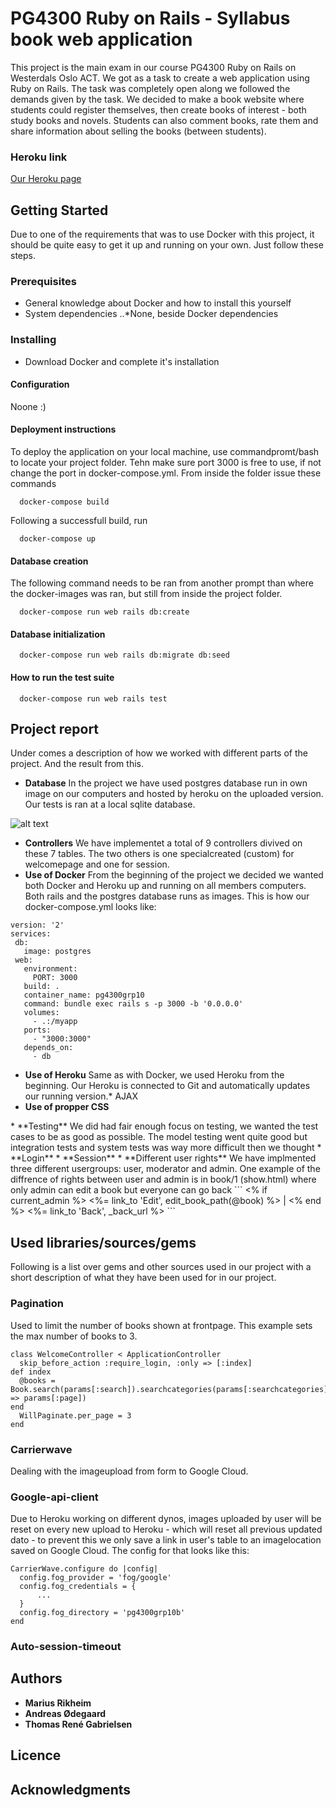 # PG4300 Ruby on Rails - Syllabus book web application
This project is the main exam in our course PG4300 Ruby on Rails on Westerdals Oslo ACT. We got as a task to create a web application using Ruby on Rails. The task was completely open along we followed the demands given by the task. We decided to make a book website where students could register themselves, then create books of interest - both study books and novels. Students can also comment books, rate them and share information about selling the books (between students).

### Heroku link
[Our Heroku page](https://ruby-book-project.herokuapp.com/ "Our Heroku")

## Getting Started
Due to one of the requirements that was to use Docker with this project, it should be quite easy to get it up and running on your own. Just follow these steps.

### Prerequisites
* General knowledge about Docker and how to install this yourself
* System dependencies
..*None, beside Docker dependencies

### Installing
* Download Docker and complete it's installation

#### Configuration
Noone :) 

#### Deployment instructions
To deploy the application on your local machine, use commandpromt/bash to locate your project folder. Tehn make sure port 3000 is free to use, if not change the port in docker-compose.yml. From inside the folder issue these commands
```
  docker-compose build
```
Following a successfull build, run 
```
  docker-compose up
```

#### Database creation
The following command needs to be ran from another prompt than where the docker-images was ran, but still from inside the project folder.
```
  docker-compose run web rails db:create
```

#### Database initialization
```
  docker-compose run web rails db:migrate db:seed
```

#### How to run the test suite
```
  docker-compose run web rails test
```

## Project report
Under comes a description of how we worked with different parts of the project. And the result from this.
* **Database**
In the project we have used postgres database run in own image on our computers and hosted by heroku on the uploaded version. Our tests is ran at a local sqlite database.

![alt text](https://00e9e64bac98adb8c29cea90b4ec594bb90bb2a2f45997288e-apidata.googleusercontent.com/download/storage/v1/b/pg4300grp10b/o/direct-uploads%2Ftable.png?qk=AD5uMEso7pll6lgqaGB3iWkunucUHbUqJOzGuqStOgKHD5vDktcpcaPLVa4gnCwjMDZMg01pOv7nv0Lee5QlbdHZF_d1yAsXsWosxrrp1gqagletbIQT2fFiNrUs70YkugDLcP5QR8omBWOAGoYDnpsK-wuAjFFet757Ta9vlHC-1opDnn7u9Dsbz9YrAb3_ft4dKSG1H3e-u-jBJJjLTJvn0re2bEnhx_VaIFNpuwwNilG7X_CTwJjfKbKYZ9QNpMPFVzUxgTLPfxWANxoIAvvmz68XCq_lnr6yPEzYiXUN432X5ulTaqMPC5vf6F8vNkuEiD_mhQuu0_cVESAIsz7qYOcWLKP_Nh9i67b254TDjkMkwygoJaO_HqqsDA9wSCbvmjQFGEMQDFqgeMvSk4XZM5NEbWNA7rAOpYsxxWg_VbgGKKAGntnJliCce8E0IEWudPfplAZajLF_lSWX8nLfjFC_eIflsAYYXC5ei_INQnJ2JUEBtTiwHrkxnrTQ4gC_Dv5WB5AqyvhMFC-f4XqkwXTrISdihcLoaPKlMdlb38Ii8wO5M4yV7kFiTyALHbW1v5oGsYdJSpULsR1e4rOU5KtFOVNr6r8Irr_j8g5omyg8AfOZUl9Ik8RqanDbnZ_SnDFDVVbAjLFW2lP2BSauKFjVHxw1j_oqjJ3D4i61kJN7d8RudAL5NkQefIRptZKcNiNLKGvxJ3LWdbHPL2K3qMa0uG4UG3dUqlW8tlYi73KKRzQOW2YEKaJ8R3skP0ikbnOLIuP4SzzuYXOtwcHpZ8PGeehIM-fJuLTuVgGoQ83w09J5BJ8 "Database model")
* **Controllers**
We have implementet a total of 9 controllers divived on these 7 tables. The two others is one specialcreated (custom) for welcomepage and one for session.
* **Use of Docker**
From the beginning of the project we decided we wanted both Docker and Heroku up and running on all members computers. Both rails and the postgres database runs as images. This is how our docker-compose.yml looks like:
```
version: '2'
services:
 db:
   image: postgres
 web:
   environment:
     PORT: 3000
   build: .
   container_name: pg4300grp10
   command: bundle exec rails s -p 3000 -b '0.0.0.0'
   volumes:
     - .:/myapp
   ports:
     - "3000:3000"
   depends_on:
     - db
```

* **Use of Heroku**
Same as with Docker, we used Heroku from the beginning. Our Heroku is connected to Git and automatically updates our running version.* AJAX
* **Use of propper CSS**
<write something here>
* **Testing**
We did had fair enough focus on testing, we wanted the test cases to be as good as possible. The model testing went quite good but integration tests and system tests was way more difficult then we thought
* **Login**
* **Session**
<write something here>
* **Different user rights**
We have implmented three different usergroups: user, moderator and admin. 
One example of the diffrence of rights between user and admin is in book/1 (show.html) where only admin can edit a book but everyone can go back
```
  <% if current_admin %>
  <%= link_to 'Edit', edit_book_path(@book) %> |
  <% end %>
  <%= link_to 'Back', _back_url %>
```

## Used libraries/sources/gems
Following is a list over gems and other sources used in our project with a short description of what they have been used for in our project.

### Pagination
Used to limit the number of books shown at frontpage. This example sets the max number of books to 3.
```
class WelcomeController < ApplicationController
  skip_before_action :require_login, :only => [:index]
def index
  @books = Book.search(params[:search]).searchcategories(params[:searchcategories]).paginate(:page => params[:page])
end
  WillPaginate.per_page = 3
end
```

### Carrierwave
Dealing with the imageupload from form to Google Cloud.

### Google-api-client
Due to Heroku working on different dynos, images uploaded by user will be reset on every new upload to Heroku - which will reset all previous updated dato - to prevent this we only save a link in user's table to an imagelocation saved on Google Cloud. The config for that looks like this:
```
CarrierWave.configure do |config|
  config.fog_provider = 'fog/google'
  config.fog_credentials = {
      ...
  }
  config.fog_directory = 'pg4300grp10b'
end
```

### Auto-session-timeout


## Authors
* **Marius Rikheim**
* **Andreas Ødegaard**
* **Thomas René Gabrielsen**

## Licence

## Acknowledgments
